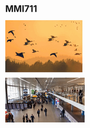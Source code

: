 # MMI711

![Birds Flying](https://github.com/caglarmert/MMI711/blob/main/first_ever_birds_flying.gif)

![Mall_Video](https://github.com/caglarmert/MMI711/blob/main/Mall_Video.gif?raw=true)



